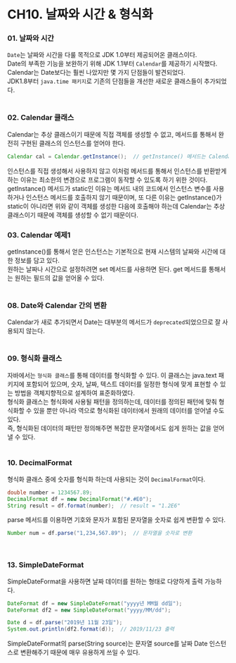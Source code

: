 CH10. 날짜와 시간 & 형식화 
=======================
### 01. 날짜와 시간  
`Date`는 날짜와 시간을 다룰 목적으로 JDK 1.0부터 제공되어온 클래스이다.  
Date의 부족한 기능을 보완하기 위해 JDK 1.1부터 `Calendar`를 제공하기 시작했다. 
Calendar는 Date보다는 훨씬 나았지만 몇 가지 단점들이 발견되었다.  
JDK1.8부터 `java.time 패키지`로 기존의 단점들을 개선한 새로운 클래스들이 추가되었다.  
<br>

### 02. Calendar 클래스  
Calendar는 추상 클래스이기 때문에 직접 객체를 생성할 수 없고, 메서드를 통해서 완전히 구현된 클래스의 인스턴스를 얻어야 한다.  
```java
Calendar cal = Calendar.getInstance();  // getInstance() 메서드는 Calendar 클래스를 구현한 클래스의 인스턴스를 반환한다. 
```

인스턴스를 직접 생성해서 사용하지 않고 이처럼 메서드를 통해서 인스턴스를 반환받게 하는 이유는 최소한의 변경으로 프로그램이 동작할 수 있도록 하기 위한 것이다.  
getInstance() 메서드가 static인 이유는 메서드 내의 코드에서 인스턴스 변수를 사용하거나 인스턴스 메서드를 호출하지 않기 때문이며, 
또 다른 이유는 getInstance()가 static이 아니라면 위와 같이 객체를 생성한 다음에 호출해야 하는데 Calendar는 추상 클래스이기 때문에 객체를 생성할 수 없기 때문이다.
<br>

### 03. Calendar 예제1  
getInstance()를 통해서 얻은 인스턴스는 기본적으로 현재 시스템의 날짜와 시간에 대한 정보를 담고 있다.  
원하는 날짜나 시간으로 설정하려면 set 메서드를 사용하면 된다. get 메서드를 통해서는 원하는 필드의 값을 얻어올 수 있다.  
<br>

### 08. Date와 Calendar 간의 변환  
Calendar가 새로 추가되면서 Date는 대부분의 메서드가 `deprecated`되었으므로 잘 사용되지 않는다.  
<br>

### 09. 형식화 클래스  
자바에서는 `형식화 클래스`를 통해 데이터를 형식화할 수 있다. 
이 클래스는 java.text 패키지에 포함되어 있으며, 숫자, 날짜, 텍스트 데이터를 일정한 형식에 맞게 표현할 수 있는 방법을 객체지향적으로 설계하여 표준화하였다.  
형식화 클래스는 형식화에 사용될 패턴을 정의하는데, 데이터를 정의된 패턴에 맞춰 형식화할 수 있을 뿐만 아니라 역으로 형식화된 데이터에서 원래의 데이터를 얻어낼 수도 있다.  
즉, 형식화된 데이터의 패턴만 정의해주면 복잡한 문자열에서도 쉽게 원하는 값을 얻어낼 수 있다.  
<br>

### 10. DecimalFormat  
형식화 클래스 중에 숫자를 형식화 하는데 사용되는 것이 `DecimalFormat`이다.  
```java
double number = 1234567.89;
DecimalFormat df = new DecimalFormat("#.#E0");
String result = df.format(number);  // result = "1.2E6"
```

parse 메서드를 이용하면 기호와 문자가 포함된 문자열을 숫자로 쉽게 변환할 수 있다.  
```java
Number num = df.parse("1,234,567.89");  // 문자열을 숫자로 변환  
```
<br>

### 13. SimpleDateFormat  
SimpleDateFormat을 사용하면 날짜 데이터를 원하는 형태로 다양하게 출력 가능하다.  
```java
DateFormat df = new SimpleDateFormat("yyyy년 MM월 dd일");
DateFormat df2 = new SimpleDateFormat("yyyy/MM/dd");

Date d = df.parse("2019년 11월 23일");
System.out.println(df2.format(d));  // 2019/11/23 출력  
```
SimpleDateFormat의 parse(String source)는 문자열 source를 날짜 Date 인스턴스로 변환해주기 때문에 매우 유용하게 쓰일 수 있다.  
